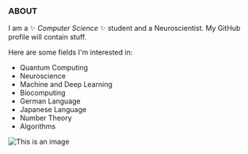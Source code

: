 ### ABOUT


I am a ✨ _Computer Science_ ✨ student and a Neuroscientist. My GitHub profile will contain stuff.

Here are some fields I'm interested in:

- Quantum Computing
- Neuroscience
- Machine and Deep Learning
- Biocomputing
- German Language
- Japanese Language
- Number Theory
- Algorithms

![This is an image](https://i.pinimg.com/736x/6c/2a/5c/6c2a5ca97dd120e389c4b06bbffbf61f.jpg)

